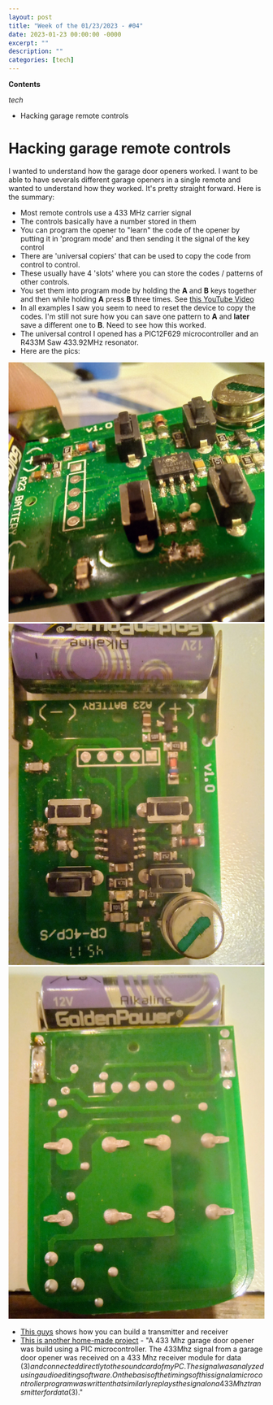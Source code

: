```yaml
---
layout: post
title: "Week of the 01/23/2023 - #04"
date: 2023-01-23 00:00:00 -0000
excerpt: ""
description: ""
categories: [tech]
---
```



**Contents**

*tech*

- Hacking garage remote controls

# Hacking garage remote controls

I wanted to understand how the garage door openers worked. I want to be able to have severals different garage openers in a single remote and wanted to understand how they worked. It's pretty straight forward. Here is the summary:

- Most remote controls use a 433 MHz carrier signal
- The controls basically have a number stored in them
- You can program the opener to "learn" the code of the opener by putting it in 'program mode' and then sending it the signal of the key control
- There are 'universal copiers' that can be used to copy the code from control to control.
- These usually have 4 'slots' where you can store the codes / patterns of other controls.
- You set them into program mode by holding the **A** and **B** keys together and then while holding **A** press **B** three times. See [this YouTube Video](https://www.youtube.com/watch?v=RM_xgNsP4sQ)
- In all examples I saw you seem to need to reset the device to copy the codes. I'm still not sure how you can save one pattern to **A** and **later** save a different one to **B**. Need to see how this worked.
- The universal control I opened has a PIC12F629 microcontroller and an R433M Saw 433.92MHz resonator.
- Here are the pics:

![](/assets/imgs/2023-01-23/20230122_213738.jpg)
![](/assets/imgs/2023-01-23/20230122_213631.jpg)
![](/assets/imgs/2023-01-23/20230122_213705.jpg)

- [This guys](https://lastminuteengineers.com/433mhz-rf-wireless-arduino-tutorial/) shows how you can build a transmitter and receiver
- [This is another home-made project](http://jasper.sikken.nl/garage/index.html) - "A 433 Mhz garage door opener was build using a PIC microcontroller. The 433Mhz signal from a garage door opener was received on a 433 Mhz receiver module for data ($3) and connected directly to the sound card of my PC. The signal was analyzed using audio editing software. On the basis of the timings of this signal a microcontroller program was written that similarly replays the signal on a 433Mhz transmitter for data ($3)."
